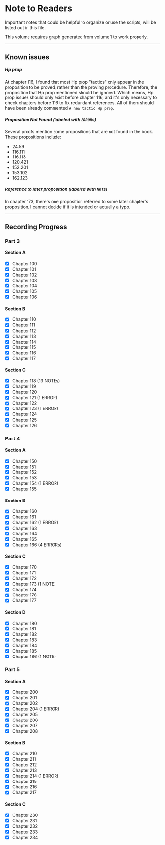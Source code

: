 # Note to Readers

Important notes that could be helpful to organize or use the scripts, will be listed out in this file.

This volume requires graph generated from volume 1 to work properly.

--------

## Known issues

##### Hp prop
At chapter 116, I found that most Hp prop "tactics" only appear in the proposition to be proved, rather than the proving procedure. Therefore, the proposition that
Hp prop mentioned should be ignored. Which means, Hp prop issues should only exist before chapter 116, and it's only necessary
to check chapters before 116 to fix redundant references. All of them should have been already commented `# new tactic Hp prop`.

##### Proposition Not Found (labeled with `ERROR`s)
Several proofs mention some propositions that are not found in the book. These propositions include:
- 24.59
- 116.111
- 116.113
- 120.421
- 152.201
- 153.102
- 162.123 

##### Reference to later proposition (labeled with `NOTE`)
In chapter 173, there's one proposition referred to some later chapter's proposition. I cannot decide if it is intended 
or actually a typo.

--------

## Recording Progress

### Part 3
#### Section A

- [x] Chapter 100
- [x] Chapter 101
- [x] Chapter 102
- [x] Chapter 103
- [x] Chapter 104
- [x] Chapter 105
- [x] Chapter 106

#### Section B

- [x] Chapter 110
- [x] Chapter 111
- [x] Chapter 112
- [x] Chapter 113
- [x] Chapter 114
- [x] Chapter 115
- [x] Chapter 116
- [x] Chapter 117

#### Section C

- [x] Chapter 118 (13 NOTEs)
- [x] Chapter 119
- [x] Chapter 120
- [x] Chapter 121 (1 ERROR)
- [x] Chapter 122
- [x] Chapter 123 (1 ERROR)
- [x] Chapter 124
- [x] Chapter 125
- [x] Chapter 126

### Part 4
#### Section A

- [x] Chapter 150
- [x] Chapter 151
- [x] Chapter 152
- [x] Chapter 153
- [x] Chapter 154 (1 ERROR)
- [x] Chapter 155

#### Section B

- [x] Chapter 160
- [x] Chapter 161
- [x] Chapter 162 (1 ERROR)
- [x] Chapter 163
- [x] Chapter 164
- [x] Chapter 165
- [x] Chapter 166 (4 ERRORs)
  
#### Section C

- [x] Chapter 170
- [x] Chapter 171
- [x] Chapter 172
- [x] Chapter 173 (1 NOTE)
- [x] Chapter 174
- [x] Chapter 176
- [x] Chapter 177
  
#### Section D

- [x] Chapter 180
- [x] Chapter 181
- [x] Chapter 182
- [x] Chapter 183
- [x] Chapter 184
- [x] Chapter 185
- [x] Chapter 186 (1 NOTE)

### Part 5
#### Section A

- [x] Chapter 200
- [x] Chapter 201
- [x] Chapter 202
- [x] Chapter 204 (1 ERROR)
- [x] Chapter 205
- [x] Chapter 206
- [x] Chapter 207
- [x] Chapter 208
  
#### Section B
- [x] Chapter 210
- [x] Chapter 211
- [x] Chapter 212
- [x] Chapter 213
- [x] Chapter 214 (1 ERROR)
- [x] Chapter 215
- [x] Chapter 216
- [x] Chapter 217
  
#### Section C
- [x] Chapter 230
- [x] Chapter 231
- [x] Chapter 232
- [x] Chapter 233
- [x] Chapter 234
